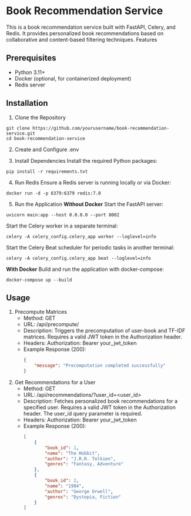 # Book Recommendation Service
This is a book recommendation service built with FastAPI, Celery, and Redis. It provides personalized book recommendations based on collaborative and content-based filtering techniques.
Features

## Prerequisites
- Python 3.11+
- Docker (optional, for containerized deployment)
- Redis server

## Installation
1. Clone the Repository
```
git clone https://github.com/yourusername/book-recommendation-service.git
cd book-recommendation-service
```
2. Create and Configure .env

3. Install Dependencies
Install the required Python packages:
```
pip install -r requirements.txt
```
4. Run Redis
Ensure a Redis server is running locally or via Docker:
```
docker run -d -p 6379:6379 redis:7.0
```
5. Run the Application
**Without Docker**
Start the FastAPI server:
```
uvicorn main:app --host 0.0.0.0 --port 8002
```
Start the Celery worker in a separate terminal:
```
celery -A celery_config.celery_app worker --loglevel=info
```
Start the Celery Beat scheduler for periodic tasks in another terminal:
```
celery -A celery_config.celery_app beat --loglevel=info
```
**With Docker**
Build and run the application with docker-compose:
```
docker-compose up --build
```
## Usage
1. Precompute Matrices
   - Method: GET  
   - URL: /api/precompute/  
   - Description: Triggers the precomputation of user-book and TF-IDF matrices. Requires a valid JWT token in the Authorization header.  
   - Headers: Authorization: Bearer your_jwt_token
   - Example Response (200):  
       ```json
       {
           "message": "Precomputation completed successfully"
       }
       ```
2. Get Recommendations for a User
   - Method: GET  
   - URL: /api/recommendations/?user_id=<user_id>  
   - Description: Fetches personalized book recommendations for a specified user. Requires a valid JWT token in the Authorization header. The user_id query parameter is required.  
   - Headers: Authorization: Bearer your_jwt_token
   - Example Response (200):  
       ```json
       [
           {
               "book_id": 1,
               "name": "The Hobbit",
               "author": "J.R.R. Tolkien",
               "genres": "Fantasy, Adventure"
           },
           {
               "book_id": 2,
               "name": "1984",
               "author": "George Orwell",
               "genres": "Dystopia, Fiction"
           }
       ]
       ```